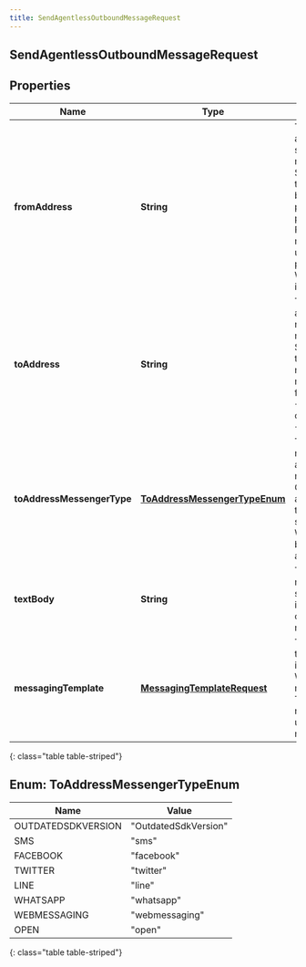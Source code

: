 ```yaml
---
title: SendAgentlessOutboundMessageRequest
---
```

## SendAgentlessOutboundMessageRequest


## Properties

| Name | Type | Description | Notes |
| ------------ | ------------- | ------------- | ------------- |
| **fromAddress** | <!----><!---->**String**<!----> | The messaging address of the sender of the message. For an SMS messenger type, this must be a currently provisioned SMS phone number. For a WhatsApp messenger type use the provisioned WhatsApp integration’s ID |  |
| **toAddress** | <!----><!---->**String**<!----> | The messaging address of the recipient of the message. For an SMS messenger type, the phone number address must be in E.164 format. E.g. +13175555555 or +34234234234. |  |
| **toAddressMessengerType** | [**ToAddressMessengerTypeEnum**](#ToAddressMessengerTypeEnum)<!----> | The recipient messaging address messenger type. Currently SMS and Open are the only supported types. WhatsApp will be supported in a future release |  |
| **textBody** | <!----><!---->**String**<!----> | The text of the message to send. This field is required in the case of SMS messenger type |  [optional] |
| **messagingTemplate** | <!----><!---->[**MessagingTemplateRequest**](MessagingTemplateRequest.html)<!----> | The messaging template to use in the case of WhatsApp messenger type. This field is required when using WhatsApp messenger type |  [optional] |
{: class="table table-striped"}


<a name="ToAddressMessengerTypeEnum"></a>

## Enum: ToAddressMessengerTypeEnum

| Name | Value |
| ---- | ----- |
| OUTDATEDSDKVERSION | &quot;OutdatedSdkVersion&quot; |
| SMS | &quot;sms&quot; |
| FACEBOOK | &quot;facebook&quot; |
| TWITTER | &quot;twitter&quot; |
| LINE | &quot;line&quot; |
| WHATSAPP | &quot;whatsapp&quot; |
| WEBMESSAGING | &quot;webmessaging&quot; |
| OPEN | &quot;open&quot; |
{: class="table table-striped"}




